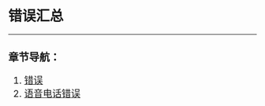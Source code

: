 # 错误汇总
---
## 章节导航：
<div style="font-size:19px;">

1. [错误](汇总/错误汇总/错误汇总-note/1.md)
2. [语音电话错误](汇总/错误汇总/错误汇总-note/2.md)
</div>